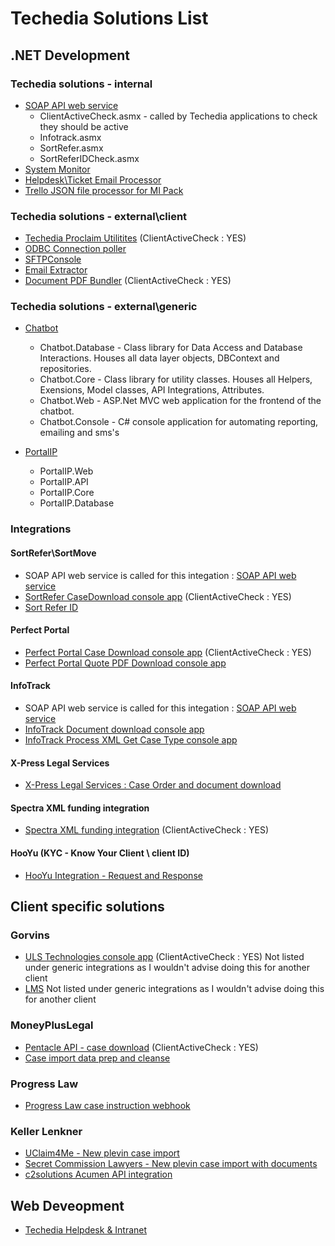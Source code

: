 # Techedia Solutions List


## .NET Development

### Techedia solutions - internal

* [SOAP API web service](https://github.com/techedia/Techedia-SOAP-API)
  - ClientActiveCheck.asmx - called by Techedia applications to check they should be active
  - Infotrack.asmx
  - SortRefer.asmx
  - SortReferIDCheck.asmx
* [System Monitor](https://github.com/techedia/TechediaSystemMonitor)
* [Helpdesk\Ticket Email  Processor](https://github.com/techedia/TicketSystemEmailProcessor)
* [Trello JSON file processor for MI Pack](https://github.com/techedia/TrelloJSONProcessorReporting)

### Techedia solutions - external\client

* [Techedia Proclaim Utilitites](https://github.com/techedia/TechediaProclaimUtils) (ClientActiveCheck : YES)
* [ODBC Connection poller](https://github.com/techedia/ODBC-Connection-Poller)
* [SFTPConsole](https://github.com/techedia/SFTPConsole)
* [Email Extractor](https://github.com/techedia/EmailExtractor)
* [Document PDF Bundler](https://github.com/techedia/techediaProclaimDocBundler)  (ClientActiveCheck : YES)

### Techedia solutions - external\generic

* [Chatbot](https://github.com/techedia/Chatbot)
  - Chatbot.Database - Class library for Data Access and Database Interactions. Houses all data layer objects, DBContext and repositories.
  - Chatbot.Core - Class library for utility classes. Houses all Helpers, Exensions, Model classes, API Integrations, Attributes.
  - Chatbot.Web - ASP.Net MVC web application for the frontend of the chatbot.
  - Chatbot.Console - C# console application for automating reporting, emailing and sms's
  
* [PortalIP](https://github.com/techedia/PortalIP)
  - PortalIP.Web
  - PortalIP.API
  - PortalIP.Core
  - PortalIP.Database

### Integrations

#### SortRefer\SortMove

* SOAP API web service is called for this integation : [SOAP API web service](https://github.com/techedia/Techedia-SOAP-API)
* [SortRefer CaseDownload console app](https://github.com/techedia/SortRefer-CaseDownload-consoleapp) (ClientActiveCheck : YES)
* [Sort Refer ID](TBC)

#### Perfect Portal

* [Perfect Portal Case Download console app](https://github.com/techedia/PerfectPoralCaseDownloadConsoleApp) (ClientActiveCheck : YES)
* [Perfect Portal Quote PDF Download console app](https://github.com/techedia/PerfectPoralQuotePDFDownloadConsoleApp)

#### InfoTrack

* SOAP API web service is called for this integation : [SOAP API web service](https://github.com/techedia/Techedia-SOAP-API)
* [InfoTrack Document download console app](https://github.com/techedia/InfoTrackDocumentDownloadConsoleApp)
* [InfoTrack Process XML Get Case Type console app](https://github.com/techedia/InfoTrackProcessXMLGetCaseTypeConsoleApp)

#### X-Press Legal Services

* [X-Press Legal Services : Case Order and document download](https://github.com/techedia/XPressLegalServicesIntegration/tree/master)

#### Spectra XML funding integration

* [Spectra XML funding integration](https://github.com/techedia/MoneyPlusSpectra) (ClientActiveCheck : YES)

#### HooYu (KYC - Know Your Client \ client ID)

* [HooYu Integration - Request and Response](https://github.com/techedia/HooYu)

## Client specific solutions

### Gorvins

* [ULS Technologies console app](https://github.com/techedia/ULSTechnology) (ClientActiveCheck : YES) Not listed under generic integrations as I wouldn't advise doing this for another client
* [LMS](https://github.com/techedia/LMSFTPandFileProcessor) Not listed under generic integrations as I wouldn't advise doing this for another client

### MoneyPlusLegal

* [Pentacle API - case download](https://github.com/techedia/PentacleClaimsPortalConsole) (ClientActiveCheck : YES)
* [Case import data prep and cleanse](https://github.com/techedia/VS_caseimport_datapreprocess/tree/master)

### Progress Law

* [Progress Law case instruction webhook](https://github.com/techedia/ProgressLaw_FLG_webhook)

### Keller Lenkner

* [UClaim4Me - New plevin case import](https://github.com/techedia/UClaim4Me)
* [Secret Commission Lawyers - New plevin case import with documents](https://github.com/techedia/KLSCLDocProcessing)
* [c2solutions Acumen API integration](https://github.com/techedia/c2solution-Acumen-API)

## Web Deveopment
  * [Techedia Helpdesk & Intranet](https://github.com/techedia/helpdesk)
